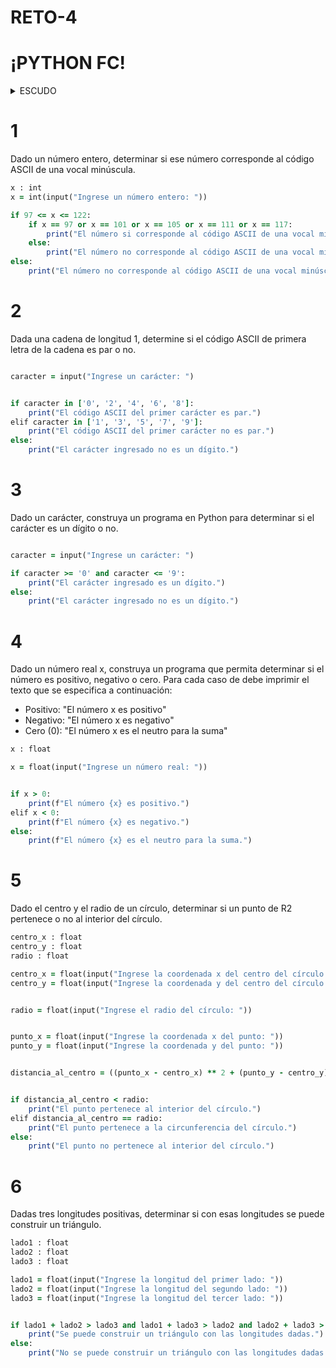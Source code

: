 # RETO-4

# ¡PYTHON FC!

<details>
  <summary>ESCUDO</summary>
  
  [![PYTHON-F-C-B.jpg](https://i.postimg.cc/1Xpw71f0/PYTHON-F-C-B.jpg)](https://postimg.cc/jnSDC96C)

</details>

# 1
Dado un número entero, determinar si ese número corresponde al código ASCII de una vocal minúscula.

```ruby
x : int
x = int(input("Ingrese un número entero: "))

if 97 <= x <= 122:
    if x == 97 or x == 101 or x == 105 or x == 111 or x == 117:
        print("El número si corresponde al código ASCII de una vocal minúscula.")
    else:
        print("El número no corresponde al código ASCII de una vocal minúscula.")
else:
    print("El número no corresponde al código ASCII de una vocal minúscula.")
```

# 2 
Dada una cadena de longitud 1, determine si el código ASCII de primera letra de la cadena es par o no.

```ruby

caracter = input("Ingrese un carácter: ")


if caracter in ['0', '2', '4', '6', '8']:
    print("El código ASCII del primer carácter es par.")
elif caracter in ['1', '3', '5', '7', '9']:
    print("El código ASCII del primer carácter no es par.")
else:
    print("El carácter ingresado no es un dígito.")
```

# 3 
Dado un carácter, construya un programa en Python para determinar si el carácter es un dígito o no.



```ruby

caracter = input("Ingrese un carácter: ")

if caracter >= '0' and caracter <= '9':
    print("El carácter ingresado es un dígito.")
else:
    print("El carácter ingresado no es un dígito.")
```

# 4 
Dado un número real x, construya un programa que permita determinar si el número es positivo, negativo o cero. Para cada caso de debe imprimir el texto que se especifica a continuación:

- Positivo: "El número x es positivo"
- Negativo: "El número x es negativo"
- Cero (0): "El número x es el neutro para la suma"

```ruby
x : float

x = float(input("Ingrese un número real: "))


if x > 0:
    print(f"El número {x} es positivo.")
elif x < 0:
    print(f"El número {x} es negativo.")
else:
    print(f"El número {x} es el neutro para la suma.")

```

# 5 
Dado el centro y el radio de un círculo, determinar si un punto de R2 pertenece o no al interior del círculo.

```ruby
centro_x : float
centro_y : float
radio : float

centro_x = float(input("Ingrese la coordenada x del centro del círculo: "))
centro_y = float(input("Ingrese la coordenada y del centro del círculo: "))


radio = float(input("Ingrese el radio del círculo: "))


punto_x = float(input("Ingrese la coordenada x del punto: "))
punto_y = float(input("Ingrese la coordenada y del punto: "))


distancia_al_centro = ((punto_x - centro_x) ** 2 + (punto_y - centro_y) ** 2) ** 0.5


if distancia_al_centro < radio:
    print("El punto pertenece al interior del círculo.")
elif distancia_al_centro == radio:
    print("El punto pertenece a la circunferencia del círculo.")
else:
    print("El punto no pertenece al interior del círculo.")
```

# 6 
Dadas tres longitudes positivas, determinar si con esas longitudes se puede construir un triángulo.

```ruby
lado1 : float
lado2 : float
lado3 : float

lado1 = float(input("Ingrese la longitud del primer lado: "))
lado2 = float(input("Ingrese la longitud del segundo lado: "))
lado3 = float(input("Ingrese la longitud del tercer lado: "))


if lado1 + lado2 > lado3 and lado1 + lado3 > lado2 and lado2 + lado3 > lado1:
    print("Se puede construir un triángulo con las longitudes dadas.")
else:
    print("No se puede construir un triángulo con las longitudes dadas.")

```
